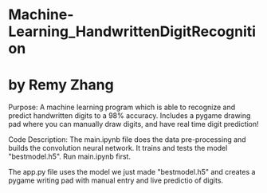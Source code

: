 # Machine-Learning_HandwrittenDigitRecognition
# by Remy Zhang
Purpose:
A machine learning program which is able to recognize and predict handwritten digits to a 98% accuracy. Includes a pygame drawing pad where you can manually draw digits, and have real time digit prediction!

Code Description:
The main.ipynb file does the data pre-processing and builds the convolution neural network. It trains and tests the model "bestmodel.h5".
Run main.ipynb first.

The app.py file uses the model we just made "bestmodel.h5" and creates a pygame writing pad with manual entry and live predictio of digits.
